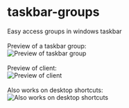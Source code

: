 # taskbar-groups
Easy access groups in windows taskbar
<br>
<br>
Preview of a taskbar group:
<br>
![Preview of taskbar group](https://i.imgur.com/aw4aBML.png)
<br><br>
Preview of client:
<br>
![Preview of client](https://i.imgur.com/t0tUUnE.png)
<br><br>
Also works on desktop shortcuts:
<br>
![Also works on desktop shortcuts](https://i.imgur.com/qHS2WUG.png)
